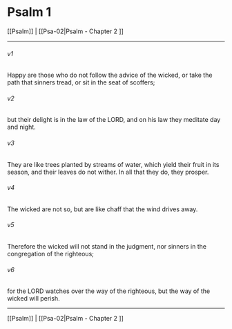 # Psalm 1

[[Psalm]] | [[Psa-02|Psalm - Chapter 2 ]]
***

###### v1
Happy are those who do not follow the advice of the wicked, or take the path that sinners tread, or sit in the seat of scoffers;
###### v2
but their delight is in the law of the LORD, and on his law they meditate day and night.
###### v3
They are like trees planted by streams of water, which yield their fruit in its season, and their leaves do not wither. In all that they do, they prosper.
###### v4
The wicked are not so, but are like chaff that the wind drives away.
###### v5
Therefore the wicked will not stand in the judgment, nor sinners in the congregation of the righteous;
###### v6
for the LORD watches over the way of the righteous, but the way of the wicked will perish.

***

[[Psalm]] | [[Psa-02|Psalm - Chapter 2 ]]
